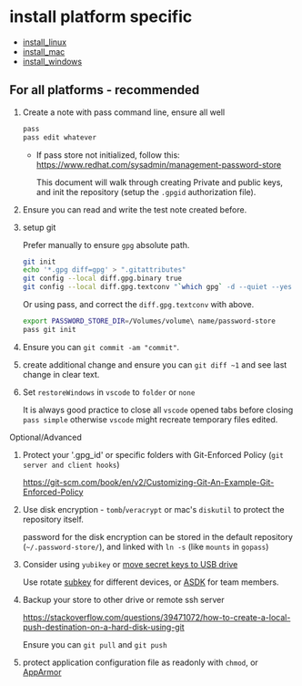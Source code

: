# install platform specific

* [install_linux](install_linux.md)
* [install_mac](install_mac.md)
* [install_windows](install_windows.md)

## For all platforms - recommended

1. Create a note with pass command line, ensure all well

    ```bash
    pass
    pass edit whatever
    ```

    * If pass store not initialized, follow this:
    <https://www.redhat.com/sysadmin/management-password-store>

      This document will walk through creating Private and public keys, and init the repository (setup the `.gpgid` authorization file).

1. Ensure you can read and write the test note created before.

1. setup git

    Prefer manually to ensure `gpg` absolute path.

    ```bash
    git init
    echo '*.gpg diff=gpg' > ".gitattributes"
    git config --local diff.gpg.binary true
    git config --local diff.gpg.textconv "`which gpg` -d --quiet --yes --compress-algo=none --no-encrypt-to"
    ```
    Or using pass, and correct the `diff.gpg.textconv` with above.

    ```bash
    export PASSWORD_STORE_DIR=/Volumes/volume\ name/password-store
    pass git init
    ```

1. Ensure you can `git commit -am "commit"`.

1. create additional change and ensure you can `git diff ~1` and see last change in clear text.

1. Set `restoreWindows` in `vscode` to `folder` or `none`

    It is always good practice to close all `vscode` opened tabs before closing `pass simple`
    otherwise `vscode` might recreate temporary files edited.

Optional/Advanced

1. Protect your '.gpg_id' or specific folders with Git-Enforced Policy (`git server and client hooks`)

    <https://git-scm.com/book/en/v2/Customizing-Git-An-Example-Git-Enforced-Policy>

1. Use disk encryption - `tomb`/`veracrypt` or mac's `diskutil` to protect the repository itself.
    
    password for the disk encryption can be stored in the default repository (`~/.password-store/`), and linked with `ln -s` (like `mounts` in `gopass`)

1. Consider using `yubikey` or [move secret keys to USB drive](https://gpgtools.tenderapp.com/kb/gpg-keychain-faq/how-to-move-secret-keys-to-usb-drive) 

    Use rotate [subkey](https://help.ubuntu.com/community/GnuPrivacyGuardHowto) for different devices, 
    or [ASDK](https://www.gnupg.org/blog/20230321-adsk.html) for team members.

1. Backup your store to other drive or remote ssh server

    <https://stackoverflow.com/questions/39471072/how-to-create-a-local-push-destination-on-a-hard-disk-using-git>

    Ensure you can `git pull` and `git push`    

1. protect application configuration file as readonly with `chmod`, or 
[AppArmor](https://ubuntu.com/server/docs/security-apparmor)